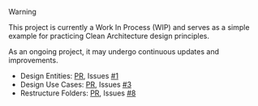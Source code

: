 > [!WARNING]
>
> This project is currently a Work In Process (WIP) and serves as a simple example for practicing Clean Architecture design principles.
>
> As an ongoing project, it may undergo continuous updates and improvements.

- Design Entities: [PR](https://github.com/yisu-kim/grape-job/pull/2), Issues [#1](https://github.com/yisu-kim/grape-job/issues/1)
- Design Use Cases: [PR](https://github.com/yisu-kim/grape-job/pull/7), Issues [#3](https://github.com/yisu-kim/grape-job/issues/3)
- Restructure Folders: [PR](https://github.com/yisu-kim/grape-job/pull/9), Issues [#8](https://github.com/yisu-kim/grape-job/issues/8)
